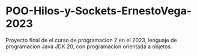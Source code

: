 # POO-Hilos-y-Sockets-ErnestoVega-2023
Proyecto final de el curso de programacion 2 en el  2023, lenguaje de programacion Java JDK 20, con programacion orientada a objetos.
